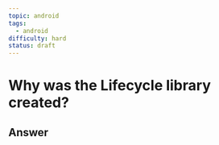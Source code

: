 ```yaml
---
topic: android
tags:
  - android
difficulty: hard
status: draft
---
```


# Why was the Lifecycle library created?

## Answer

